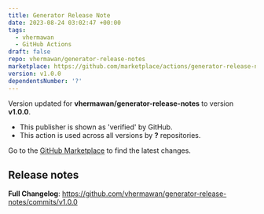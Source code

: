 ```yaml
---
title: Generator Release Note
date: 2023-08-24 03:02:47 +00:00
tags:
  - vhermawan
  - GitHub Actions
draft: false
repo: vhermawan/generator-release-notes
marketplace: https://github.com/marketplace/actions/generator-release-note
version: v1.0.0
dependentsNumber: '?'
---
```



Version updated for **vhermawan/generator-release-notes** to version **v1.0.0**.
- This publisher is shown as 'verified' by GitHub.
- This action is used across all versions by **?** repositories.

Go to the [GitHub Marketplace](https://github.com/marketplace/actions/generator-release-note) to find the latest changes.

## Release notes

**Full Changelog**: https://github.com/vhermawan/generator-release-notes/commits/v1.0.0
